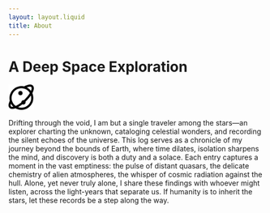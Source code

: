 ```yaml
---
layout: layout.liquid
title: About
---
```


# A Deep Space **Exploration**
<img class="mission-badge" alt="pine" src="/images/saturn-svgrepo-com.svg" width="50" />

<div class="aboutText">
    <p>Drifting through the void, I am but a single traveler among the stars—an explorer charting the unknown, cataloging celestial wonders, and recording the silent echoes of the universe. This log serves as a chronicle of my journey beyond the bounds of Earth, where time dilates, isolation sharpens the mind, and discovery is both a duty and a solace. Each entry captures a moment in the vast emptiness: the pulse of distant quasars, the delicate chemistry of alien atmospheres, the whisper of cosmic radiation against the hull. Alone, yet never truly alone, I share these findings with whoever might listen, across the light-years that separate us. If humanity is to inherit the stars, let these records be a step along the way.</p>
</div>